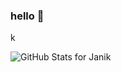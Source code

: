 ### hello 👋

<!-- thank you for visiting <br>
wanna hang out? -->

k

<!-- 🔭 currently working on ____ -->

![GitHub Stats for Janik](https://github-readme-stats.vercel.app/api?username=JanikThePanic&show_icons=true)

<!--
**JanikThePanic/JanikThePanic** is a ✨ _special_ ✨ repository because its `README.md` (this file) appears on your GitHub profile.

Here are some ideas to get you started:

- 🔭 I’m currently working on ...
- 🌱 I’m currently learning ...
- 👯 I’m looking to collaborate on ...
- 🤔 I’m looking for help with ...
- 💬 Ask me about ...
- 📫 How to reach me: ...
- 😄 Pronouns: ...
- ⚡ Fun fact: ...
-->
